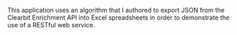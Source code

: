This application uses an algorithm that I authored to export JSON from the Clearbit Enrichment API into Excel spreadsheets in order to demonstrate the use of a RESTful web service.